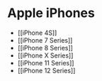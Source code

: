 # Apple iPhones

- [[iPhone 4S]]
- [[iPhone 7 Series]]
- [[iPhone 8 Series]]
- [[iPhone X Series]]
- [[iPhone 11 Series]]
- [[iPhone 12 Series]]